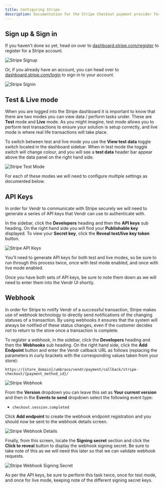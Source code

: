 ```yaml
---
title: Configuring Stripe
description: Documentation for the Stripe Checkout payment provider for Vendr, the eCommerce solution for Umbraco v8+
---
```


## Sign up & Sign in

If you haven't done so yet, head on over to [dashboard.stripe.com/register](https://dashboard.stripe.com/register) to register for a Stripe account.

![Stripe Signup](~/assets/images/screenshots/stripe/stripe_signup.png)

Or, if you already have an account, you can head over to [dashboard.stripe.com/login](https://dashboard.stripe.com/login) to sign in to your account.


![Stripe Signin](~/assets/images/screenshots/stripe/stripe_signin.png)

## Test & Live mode

When you are logged into the Stripe dashboard it is important to know that there are two modes you can view data / perform tasks under. These are **Test** mode and **Live** mode. As you might imagine, test mode allows you to perform test transactions to ensure your solution is setup correctly, and live mode is where real life transactions will take place.

To switch between test and live mode you use the **View test data** toggle switch located in the dashboard sidebar. When in test mode the toggle switch will change colour, and you will see a **test data** header bar appear above the data panel on the right hand side.

![Stripe Test Mode](~/assets/images/screenshots/stripe/stripe_test_mode.png)

For each of these modes we will need to configure multiple settings as documented below.

## API Keys

In order for Vendr to communicate with Stripe securely we will need to generate a series of API keys that Vendr can use to authenticate with.

In the sidebar, click the **Developers** heading and then the **API keys** sub heading. On the right hand side you will find your **Publishable key** displayed. To view your **Secret key**, click the **Reveal test/live key token** button.

![Stripe API Keys](~/assets/images/screenshots/stripe/stripe_api_keys.png)

You'll need to generate API keys for both test and live modes, so be sure to run through this process twice, once with test mode enabled, and once with live mode enabled. 

Once you have both sets of API keys, be sure to note them down as we will need to enter them into the Vendr UI shortly.

## Webhook 

In order for Stripe to notify Vendr of a successful transaction, Stripe makes use of webhook technology to directly send notifications of the changing statuses of a transaction. By using webhooks it ensures that the system will always be notified of these status changes, even if the customer decides not to return to the store once a transaction is complete.

To register a webhook, in the sidebar, click the **Developers** heading and then the **Webhooks** sub heading. On the right hand side, click the **Add Endpoint** button and enter the Vendr callback URL as follows (replacing the parameters in curly brackets with the corresponding values taken from your store):

````
https://{store_domain}/umbraco/vendr/payment/callback/stripe-checkout/{payment_method_id}/
````

![Stripe Webhook](~/assets/images/screenshots/stripe/stripe_webhook.png)

From the **Version** dropdown you can leave this set as **Your current version** and then in the **Events to send** dropdown select the following event type:

* `checkout.session.completed`

Click **Add endpoint** to create the webhook endpoint registration and you should now be sent to the webhook details screen.

![Stripe Webhook Details](~/assets/images/screenshots/stripe/stripe_webhook_details2.png)

Finally, from this screen, locate the **Signing secret** section and click the **Click to reveal** button to display the webhook signing secret. Be sure to take note of this as we will need this later so that we can validate webhook requests.

![Stripe Webhook Signing Secret](~/assets/images/screenshots/stripe/stripe_webhook_signing_secret.png)

As per the API keys, be sure to perform this task twice, once for test mode, and once for live mode, keeping note of the different signing secret keys.